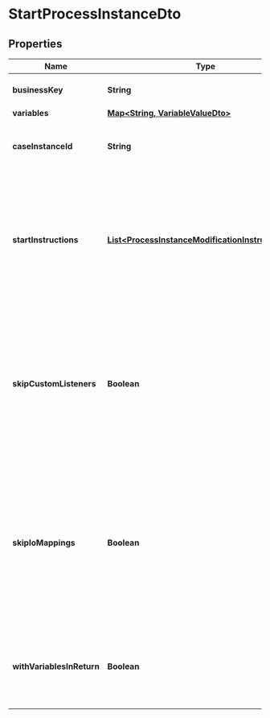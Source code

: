 

# StartProcessInstanceDto


## Properties

Name | Type | Description | Notes
------------ | ------------- | ------------- | -------------
**businessKey** | **String** | The business key of the process instance. |  [optional]
**variables** | [**Map&lt;String, VariableValueDto&gt;**](VariableValueDto.md) |  |  [optional]
**caseInstanceId** | **String** | The case instance id the process instance is to be initialized with. |  [optional]
**startInstructions** | [**List&lt;ProcessInstanceModificationInstructionDto&gt;**](ProcessInstanceModificationInstructionDto.md) | **Optional**. A JSON array of instructions that specify which activities to start the process instance at. If this property is omitted, the process instance starts at its default blank start event. |  [optional]
**skipCustomListeners** | **Boolean** | Skip execution listener invocation for activities that are started or ended as part of this request. **Note**: This option is currently only respected when start instructions are submitted via the &#x60;startInstructions&#x60; property. |  [optional]
**skipIoMappings** | **Boolean** | Skip execution of [input/output variable mappings](https://docs.camunda.org/manual/7.16/user-guide/process-engine/variables/#input-output-variable-mapping) for activities that are started or ended as part of this request. **Note**: This option is currently only respected when start instructions are submitted via the &#x60;startInstructions&#x60; property. |  [optional]
**withVariablesInReturn** | **Boolean** | Indicates if the variables, which was used by the process instance during execution, should be returned. Default value: &#x60;false&#x60; |  [optional]



